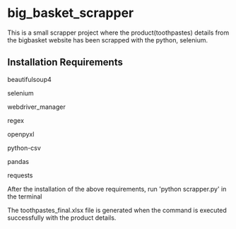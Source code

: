 # big_basket_scrapper

This is a small scrapper project where the product(toothpastes) details from the bigbasket website has been scrapped with the python, selenium.


## Installation Requirements

beautifulsoup4

selenium

webdriver_manager

regex

openpyxl

python-csv

pandas

requests


After the installation of the above requirements, run 'python scrapper.py' in the terminal

The toothpastes_final.xlsx file is generated when the command is executed successfully with the product details.
